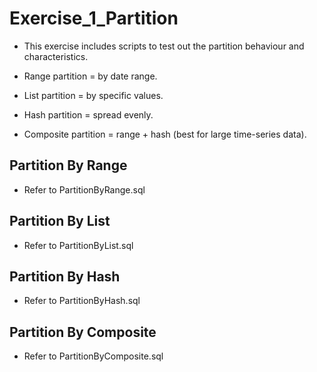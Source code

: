 # Exercise_1_Partition

- This exercise includes scripts to test out the partition behaviour and characteristics.

- Range partition = by date range.
- List partition = by specific values.
- Hash partition = spread evenly.
- Composite partition = range + hash (best for large time-series data).

## Partition By Range

- Refer to PartitionByRange.sql

## Partition By List

- Refer to PartitionByList.sql

## Partition By Hash

- Refer to PartitionByHash.sql

## Partition By Composite

- Refer to PartitionByComposite.sql
